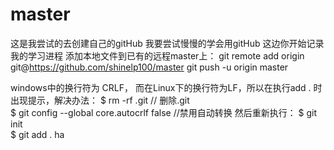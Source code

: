 # master
这是我尝试的去创建自己的gitHub
我要尝试慢慢的学会用gitHub
这边你开始记录我的学习进程
添加本地文件到已有的远程master上：
git remote add origin git@https://github.com/shinelp100/master
git push -u origin master

windows中的换行符为 CRLF， 而在Linux下的换行符为LF，所以在执行add . 时出现提示，解决办法：
$ rm -rf .git  // 删除.git  
$ git config --global core.autocrlf false  //禁用自动转换
然后重新执行：
$ git init    
$ git add .
ha 